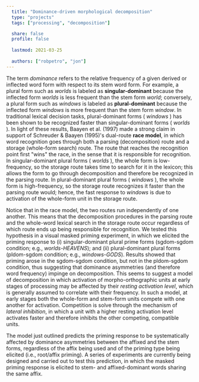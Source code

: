 ```yaml
---
  title: "Dominance-driven morphological decomposition"
  type: "projects"
  tags: ["processing", "decomposition"]

  share: false
  profile: false
  
  lastmod: 2021-03-25
  
  authors: ["robpetro", "jon"]
---
```


The term _dominance_ refers to the relative frequency of a given derived or inflected word form with respect to its stem word form. For example, a plural form such as _worlds_ is labeled as **singular-dominant** because the inflected form _worlds_ is less frequent than the stem form _world_; conversely, a plural form such as _windows_ is labeled as **plural-dominant** because the inflected form _windows_ is more frequent than the stem form _window_. In traditional lexical decision tasks, plural-dominant forms ( _windows_ ) has been shown to be recognized faster than singular-dominant forms ( _worlds_ ). In light of these results, Baayen et al. (1997) made a strong claim in support of Schreuder & Baayen (1995)'s dual-route **race model**, in which word recognition goes through both a parsing (decomposition) route and a storage (whole-form search) route. The route that reaches the recognition point first "wins" the race, in the sense that it is responsible for recognition. In singular-dominant plural forms ( _worlds_ ), the whole form is low-frequency, so the storage route takes time to search for it in the lexicon; this allows the form to go through decomposition and therefore be recognized in the parsing route. In plural-dominant plural forms ( _windows_ ), the whole form is high-frequency, so the storage route recognizes it faster than the parsing route would; hence, the fast response to _windows_ is due to activation of the whole-form unit in the storage route. 

Notice that in the race model, the two routes run independently of one another. This means that the decomposition procedures in the parsing route and the whole-word lexical search in the storage route occur regardless of which route ends up being responsible for recognition. We tested this hypothesis in a visual masked priming experiment, in which we elicited the priming response to (i) singular-dominant plural prime forms (sgdom-sgdom condition; e.g., _worlds-HEAVENS_); and (ii) plural-dominant plural forms (pldom-sgdom condition; e.g., _windows-GODS_). Results showed that priming arose in the sgdom-sgdom condition, but not in the pldom-sgdom condition, thus suggesting that dominance asymmetries (and therefore word frequency) impinge on decomposition. This seems to suggest a model of decomposition in which activation of morpho-orthographic units at early stages of processing may be affected by their _resting activation level_, which is generally assumed to correlate with their frequency. In such a model, at early stages both the whole-form and stem-form units compete with one another for activation. Competition is solve through the mechanism of _lateral inhibition_, in which a unit with a higher resting activation level activates faster and therefore inhibits the other competing, compatible units.

The model just outlined predicts the priming response to be systematically affected by dominance asymmetries between the affixed and the stem forms, regardless of the affix being used and of the priming type being elicited (i.e., root/affix priming). A series of experiments are currently being designed and carried out to test this prediction, in which the masked priming response is elicited to stem- and affixed-dominant words sharing the same affix.

